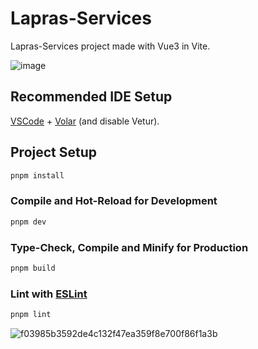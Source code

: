 # Lapras-Services

Lapras-Services project made with Vue3 in Vite.

![image](https://github.com/user-attachments/assets/030f8e43-a60d-4999-9020-cf428c6b6391)

## Recommended IDE Setup

[VSCode](https://code.visualstudio.com/) + [Volar](https://marketplace.visualstudio.com/items?itemName=Vue.volar) (and disable Vetur).

## Project Setup

```sh
pnpm install
```

### Compile and Hot-Reload for Development

```sh
pnpm dev
```

### Type-Check, Compile and Minify for Production

```sh
pnpm build
```

### Lint with [ESLint](https://eslint.org/)

```sh
pnpm lint
```
![f03985b3592de4c132f47ea359f8e700f86f1a3b](https://github.com/user-attachments/assets/d0eb0228-4818-4087-b90d-9917dc168cf5)
